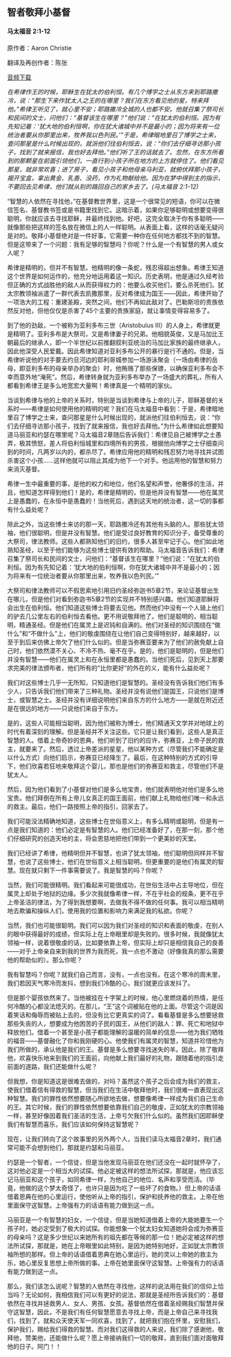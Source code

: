 ﻿## 智者敬拜小基督

#### 马太福音 2:1-12

原作者：Aaron Christie

翻译及再创作者：陈张

[音频下载](https://link.jscdn.cn/1drv/aHR0cHM6Ly8xZHJ2Lm1zL3UvcyFBaW5LWUhaYVJhLW5sRGNhQUFPNGtUanZyRkpYP2U9Z2N0SEZp.m4a)  

*在希律作王的时候，耶稣生在犹太的伯利恒。有几个博学之士从东方来到耶路撒冷，说：“那生下来作犹太人之王的在哪里？我们在东方看见他的星，特来拜他。”希律王听见了，就心里不安；耶路撒冷全城的人也都不安。他就召集了祭司长和民间的文士，问他们：“基督该生在哪里？”他们说：“在犹太的伯利恒。因为有先知记着：‘犹大地的伯利恒啊，你在犹大诸城中并不是最小的；因为将来有一位统治者要从你那里出来，牧养我以色列民。’”于是，希律暗地里召了博学之士来，查问那星是什么时候出现的，就派他们往伯利恒去，说：“你们去仔细寻访那小孩子，找到了就来报信，我也好去拜他。”他们听了王的话就去了。忽然，在东方所看到的那颗星在前面引领他们，一直行到小孩子所在地方的上方就停住了。他们看见那星，就非常欢喜；进了房子，看见小孩子和他母亲马利亚，就俯伏拜那小孩子，揭开宝盒，拿出黄金、乳香、没药，作为礼物献给他。因为在梦中得到主的指示，不要回去见希律，他们就从别的路回自己的家乡去了。(马太福音 2:1-12)*

“智慧的人依然在寻找他，”在基督教世界里，这是一个很常见的短语，你可以在微信签名、基督教书签或是书籍里找到它。这暗示着，如果你足够聪明或想要变得很聪明，你就应该去寻找耶稣，并最终找到他。好吧，这完全取决于你有多聪明——就像那些把这样的签名放在微信上的人一样聪明。从表面上看，这样的话毫无疑问是对的。敬拜小基督绝对是一件好事，它需要一种你在任何地方都找不到的智慧。但是这带来了一个问题：我有足够的智慧吗？你呢？什么是一个有智慧的男人或女人呢？

希律是精明的，但并不有智慧。他精明的像一条蛇，残忍得超出想象。希律王知道这个世界是如何运作的，他充分地运用着这一知识。历史表明，他是通过久经考验但正确的方式战胜他的敌人从而获得权力的：他要么收买他们，要么杀死他们。犹太宗教领袖派遣了一群代表去凯撒那里，反对希律成为国王——因此，希律开始了一项浩大的工程：重建圣殿，突然之间，他们不再如此敌对了。巴勒斯坦的贵族依然反对他，但他仅仅是杀害了45个主要的贵族家庭，就让事情变得容易多了。

到了他的劲敌，一个被称为亚利多布三世（Aristobulus III）的人身上，希律就更是精明了。亚利多布是大祭司，又是希律妻子的兄弟。他相貌英俊，又是马加比王朝最后的继承人，即一个半世纪以前推翻叙利亚统治的马加比家族的最终继承人，因此他深受人民爱戴。因此希律知道对亚利多布公开的暴行是行不通的。但是，当希律听说他的对手要去约旦河边的耶利哥城参加一场游泳聚会（一场由希律的岳母，即亚利多布的母亲举办的聚会）时，他贿赂了那些保镖，以确保亚利多布会不幸而意外地“淹死”。然后，希律转身就为亚利多布举办了一场盛大的葬礼，所有人都看到希律王是多么地宽宏大量啊！希律真是一个精明的家伙。

当谈到希律与他的上帝的关系时，特别是当谈到希律与上帝的儿子，耶稣基督的关系时——希律是如何使用他的精明的呢？我们在马太福音中看到：于是，希律暗地里召了博学之士来，查问那星是什么时候出现的，就派他们往伯利恒去，说：“你们去仔细寻访那小孩子，找到了就来报信，我也好去拜他。”为什么希律如此想要知道马丽亚和约瑟在哪里呢？马太福音2章随后告诉我们：希律见自己被博学之士愚弄，极其愤怒，差人将伯利恒城里和四境所有的男孩，根据他向博学之士仔细查问到的时间，凡两岁以内的，都杀尽了。希律应用他的精明和残忍努力地寻找并试图杀害这个小孩……这样他就可以阻止其成为他下一个对手。他运用他的智慧和努力来消灭基督。

希律一生中最重要的事，是他的权力和地位，他们名望和声誉，他奢侈的生活，并且，他知道怎样得到他们！是的，希律是精明的，但是他并没有智慧——他在属灵上是愚蠢的，在永恒中是愚蠢的！当他死后，遇到这天地的统治者，这一切的事都有什么益处呢？

除此之外，当这些博士来访的那一天，耶路撒冷还有其他有头脑的人。那些犹太领袖，他们很聪明，但是并没有智慧。他们是受过良好教育的知识分子，备受尊重的大祭司，律法教师。这些人都熟知他们的旧约，很多人甚至牢记于心。他们如此地熟知圣经，以至于他们能够为这些博士提供有效的帮助。马太福音告诉我们：希律召集了祭司长和民间的文士，问他们：“基督该生在哪里？”他们说：“在犹太的伯利恒。因为有先知记着：‘犹大地的伯利恒啊，你在犹大诸城中并不是最小的；因为将来有一位统治者要从你那里出来，牧养我以色列民。’”

大祭司和律法教师可以不假思索地引用旧约圣经弥迦书5章2节，来论证基督出生在哪儿，但是他们对看到弥迦书5章2节的实现并不特别感兴趣。他们知道耶稣将会出生在伯利恒。他们知道这些博士将要去见他。然而他们中没有一个人骑上他们的驴去几公里左右的伯利恒去看他。更不用说敬拜他了。他们是聪明的，相当聪明，精通圣经。但是他们在属灵上是迟钝和自满的。他们对圣经的知识围绕在“做什么”和“不做什么”上，他们的敬虔围绕在让他们自己变得特别好，越来越好，以至于到后来仿佛上帝欠了他们什么似的。但是当弥赛亚要来为了他们的赦免献上自己时，他们依然漠不关心、不冷不热、毫不在乎。是的，他们是聪明的，但是他们并没有智慧——他们在属灵上和在永恒里都是愚蠢的。当他们死后，见到天上那要求完美的律法颁布者，他们所有的“比你更好”的外在的义，能有什么益处呢？

我们对这些博士几乎一无所知，只知道他们是智慧的。圣经没有告诉我们他们有多少人，只告诉我们他们带来了三种礼物。圣经并没有说他们是国王，只说他们是博士，或智慧之士。圣经并没有详细说明他们来自东方的什么地方——是就在附近还是在很远的地方——只说他们来自于东方。

是的，这些人可能相当聪明，因为他们被称为博士，他们精通天文学并对地球上的时代有着深刻的理解。但是圣经并不关注这些。它只是让我们看到，这些人是真正智慧的人。借着上帝奇妙的恩典，他们听到了旧约的应许，弥赛亚，上帝子民的救主，就要来了。然后，透过上帝差派的星星，他以某种方式（尽管我们不能确定是以什么方式）向他们启示，弥赛亚已经降生了。最后，在这种特别的方式的引导下，他们欣喜若狂地来敬拜这个婴儿，那也是他们的弥赛亚和救主，尽管他们不是犹太人。

然后，因为他们看到了小基督对他们是多么地宝贵，他们就表明他对他们是多么地宝贵。他们拜倒在所有上帝儿女真正的国王面前，他们献上礼物给他们唯一和永远的救主。最后，他们一路按照上帝的指引，回家去了。

我们可能没法精确地知道，这些博士在世俗意义上，有多么精明或聪明，但是有一点是我们知道的：他们必定是有智慧的人。他们已经准备好了，在那一刻，那个他们仔细研究的创造天地的主，将会恩慈地把他们带到一个更美妙的天堂。

我们已经讲了希律，他精明但并不智慧，也讲了犹太领袖，他们聪明但同样并不智慧，也说了这些博士，他们在世俗意义上相当聪明，但更重要的是他们有属灵的智慧。现在就只剩下一件事需要说了。我是智慧的吗？你呢？

当然，我们可能很精明。我们看起来可能很成功，在世俗生活中占主导地位，但在属灵上却处于地狱的边缘。多少次我就像希律一样，不在乎社会的规条，更不在乎上帝圣洁的律法，为了得到我想要啊，去做我不得不做的任何事。我可以相当精明地去欺骗和操纵人们，使用我的位置和影响力来满足我的私欲。你呢？

当然，我们也可能很聪明。我们可以因为我们对圣经的知识和表面的敬虔，在别人的眼中获得最好的成绩，但实际上在上帝眼里却是失败的。很多时候，我就像犹太领袖一样，说着很敬虔的话，比如要依靠上帝，但实际上却只是相信我自己的良善——对于上帝亲自来到我的世界为我而死，我一点也不激动（好像我真的那么需要他的帮助似的）。那么你呢？

我有智慧吗？你呢？就我们自己而言，没有，一点也没有。在这个寒冷的周末里，我们若因天气寒冷而发抖，想到我们冷酷的心，我们就更应该发抖了。

但是那个婴孩依然来了。当他被挂在十字架上的时候，他心里燃烧着的热情，是任何冷酷的心都没法熄灭的。在那儿，“王”这个词被贴在他的上面。尽管这个词是因着笑话和侮辱而被贴上去的，但没有比它更真实的词了。看看基督是多么想要拯救那些失丧的人，想要成为他困苦的子民的国王，从他们的敌人：罪、死亡和地狱中释放他们。借着一个甚至是小孩子都能理解的温暖的简单的信息——他为我们牺牲的福音——基督融化了你和我刚硬的心。他使我们有属灵的智慧，知道并珍惜他为我们所做的，承认他是我们的王。基督是多么想要寻找迷失的羊。因此，除了敬拜他，欢喜快乐地来到我们的王面前，向他献上我们最好的礼物，跟随着他的指引走前面的道路，我们还能做什么呢？

但我想，你是知道这是很难去做的，对吗？虽然这个孩子之后会成为我们的救主，使我们借着信有得救的智慧，但当我们在生活中敬拜他时，我们很难一直表现出这种智慧。我们的罪性依然想要随心所欲地去做，想要像希律一样成为我们自己生命的王。其它时候，我们的罪性依然想要依靠我们自己的敬虔，正如犹太的宗教领袖一样，甚至好像因着我们圣洁的生活，上帝亏欠我们什么似的。虽然我们因耶稣使我们有智慧而喜乐，我们应该如何保持这智慧呢？

现在，让我们转向了这个故事里的另外两个人，当我们读马太福音2章时，我们通常可能不会想到他们，那就是约瑟和马丽亚。

约瑟是一个智者，一个信徒，但是当他发现马丽亚在他们还没在一起时就怀孕了，这对他必定是一个相当大的试探。他必定被这样的想法所试探，那就是，他应该忘记马丽亚和这个孩子，如同希律一样，为他自己的地位、名声和享受而活。（毕竟，他做的这个梦太奇怪了，也许只是因为吃了一些坏了的食物。）但上帝的话语借着恩典在他的心里运行，使他听从上帝的指引，保护和抚养他的救主。上帝在他里面保守这智慧。上帝强有力的话语有能力做到这一点。

马丽亚是一个有智慧的妇女，一个信徒，但是当她知道借着上帝的大能她要生一个孩子时，她必定受到了极大的试探。你能想象一个犹太妇女知道她将会成为弥赛亚的母亲吗？这是多少世纪以来她所有的祖先都在等候的那一位！她必定被这样的想法所试探，那就是，她在上帝眼里如此特别，是因为她特别地好，正如犹太宗教领袖所想的那样。但上帝的话语借着恩典在她心里运行。她的灵以上帝她的救主为乐，她心里反复思想上帝所做的事。上帝在她里面保守这智慧。上帝强有力的话语有能力做到这一点。

那么，我们该怎么说呢？智慧的人依然在寻找他，这样的说法用在我们的信仰上恰当吗？无论如何，我相信我们可以有更好的说法，那就是圣经所告诉我们的：基督依然在寻找并拯救男人、女人、男孩、女孩。基督依然在借着圣经赐我们智慧并保守这智慧，因此，不是我们有任何智慧愿意去寻找上帝，而是上帝自己来寻找我们，找到了，就和众天使天军一同欢喜，找到了，就把我们抱在怀里，安慰我们，保护我们，赐给我们得救的智慧。而对我们这得救的人来说，我们除了感谢他，敬拜他，赞美他，还能做什么呢？愿上帝接纳我们一切的敬拜，直到我们面对面敬拜他的日子。阿门！！
